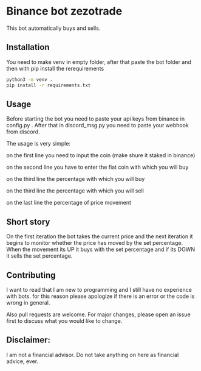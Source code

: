 # Binance bot zezotrade

This bot automatically buys and sells.

## Installation

You need to make venv in empty folder, after that paste the bot folder and then with pip install the rerequirements

```bash
python3 -m venv .
pip install -r requirements.txt
```

## Usage

Before starting the bot you need to paste your api keys from binance in config.py . After that in discord_msg.py you need to paste your webhook from discord.

The usage is very simple:

on the first line you need to input the coin (make shure it staked in binance)

on the second line you have to enter the fiat coin with which you will buy

on the third line the percentage with which you will buy

on the third line the percentage with which you will sell

on the last line the percentage of price movement

## Short story
On the first iteration the bot takes the current price and the next iteration it begins to monitor whether the price has moved by the set percentage. When the movement its UP it buys with the set percentage and if its DOWN it sells the set percentage.

## Contributing

I want to read that I am new to programming and I still have no experience with bots. for this reason please apologize if there is an error or the code is wrong in general.

Also pull requests are welcome. For major changes, please open an issue first to discuss what you would like to change.


## Disclaimer:

 I am not a financial advisor. Do not take anything on here as financial advice, ever.
